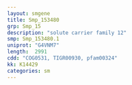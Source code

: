 ```yaml
---
layout: smgene
title: Smp_153480
grp: Smp_15
description: "solute carrier family 12"
smp: Smp_153480.1
uniprot: "G4VNM7"
length:  2991
cdd: "COG0531, TIGR00930, pfam00324"
kk: K14429
categories: sm
---
```

